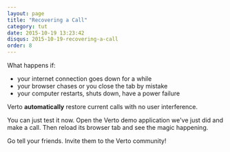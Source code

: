 ```yaml
---
layout: page
title: "Recovering a Call"
category: tut
date: 2015-10-19 13:23:42
disqus: 2015-10-19-recovering-a-call
order: 8
---
```


What happens if:

- your internet connection goes down for a while
- your browser chases or you close the tab by mistake
- your computer restarts, shuts down, have a power failure

Verto **automatically** restore current calls with no user interference. 

You can just test it now. Open the Verto demo application we've just did and make a call. Then reload its browser tab and see the magic happening.

Go tell your friends. Invite them to the Verto community!
